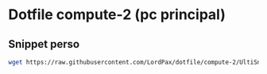 # Dotfile compute-2 (pc principal)
## Snippet perso
```bash
wget https://raw.githubusercontent.com/LordPax/dotfile/compute-2/UltiSnips/{sh,javascript}.snippets
```
